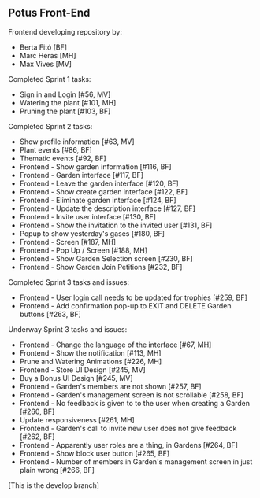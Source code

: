 Potus Front-End
---

Frontend developing repository by:

- Berta Fitó [BF]
- Marc Heras [MH]
- Max Vives [MV]

Completed Sprint 1 tasks:

- Sign in and Login [#56, MV]
- Watering the plant [#101, MH]
- Pruning the plant [#103, BF]

Completed Sprint 2 tasks:

- Show profile information [#63, MV]
- Plant events [#86, BF]
- Thematic events [#92, BF]
- Frontend - Show garden information [#116, BF]
- Frontend - Garden interface [#117, BF]
- Frontend - Leave the garden interface [#120, BF]
- Frontend - Show create garden interface [#122, BF]
- Frontend - Eliminate garden interface [#124, BF]
- Frontend - Update the description interface [#127, BF]
- Frontend - Invite user interface [#130, BF]
- Frontend - Show the invitation to the invited user [#131, BF]
- Popup to show yesterday's gases [#180, BF]
- Frontend - Screen [#187, MH]
- Frontend - Pop Up / Screen [#188, MH]
- Frontend - Show Garden Selection screen [#230, BF]
- Frontend - Show Garden Join Petitions [#232, BF]

Completed Sprint 3 tasks and issues:

- Frontend - User login call needs to be updated for trophies [#259, BF]
- Frontend - Add confirmation pop-up to EXIT and DELETE Garden buttons [#263, BF]

Underway Sprint 3 tasks and issues:

- Frontend - Change the language of the interface [#67, MH]
- Frontend - Show the notification [#113, MH]
- Prune and Watering Animations [#226, MH]
- Frontend - Store UI Design [#245, MV]
- Buy a Bonus UI Design [#245, MV]
- Frontend - Garden's members are not shown [#257, BF]
- Frontend - Garden's management screen is not scrollable [#258, BF]
- Frontend - No feedback is given to to the user when creating a Garden [#260, BF]
- Update responsiveness [#261, MH]
- Frontend - Garden's call to invite new user does not give feedback [#262, BF]
- Frontend - Apparently user roles are a thing, in Gardens [#264, BF]
- Frontend - Show block user button [#265, BF]
- Frontend - Number of members in Garden's management screen in just plain wrong [#266, BF]

[This is the develop branch]
